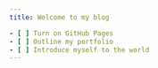 ```yaml
---
title: Welcome to my blog

- [ ] Turn on GitHub Pages
- [ ] Outline my portfolio
- [ ] Introduce myself to the world
---
```


